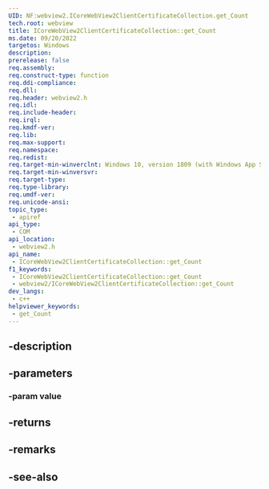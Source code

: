 ```yaml
---
UID: NF:webview2.ICoreWebView2ClientCertificateCollection.get_Count
tech.root: webview
title: ICoreWebView2ClientCertificateCollection::get_Count
ms.date: 09/20/2022
targetos: Windows
description: 
prerelease: false
req.assembly: 
req.construct-type: function
req.ddi-compliance: 
req.dll: 
req.header: webview2.h
req.idl: 
req.include-header: 
req.irql: 
req.kmdf-ver: 
req.lib: 
req.max-support: 
req.namespace: 
req.redist: 
req.target-min-winverclnt: Windows 10, version 1809 (with Windows App SDK 1.1 or later)
req.target-min-winversvr: 
req.target-type: 
req.type-library: 
req.umdf-ver: 
req.unicode-ansi: 
topic_type:
 - apiref
api_type:
 - COM
api_location:
 - webview2.h
api_name:
 - ICoreWebView2ClientCertificateCollection::get_Count
f1_keywords:
 - ICoreWebView2ClientCertificateCollection::get_Count
 - webview2/ICoreWebView2ClientCertificateCollection::get_Count
dev_langs:
 - c++
helpviewer_keywords:
 - get_Count
---
```


## -description

## -parameters

### -param value

## -returns

## -remarks

## -see-also

